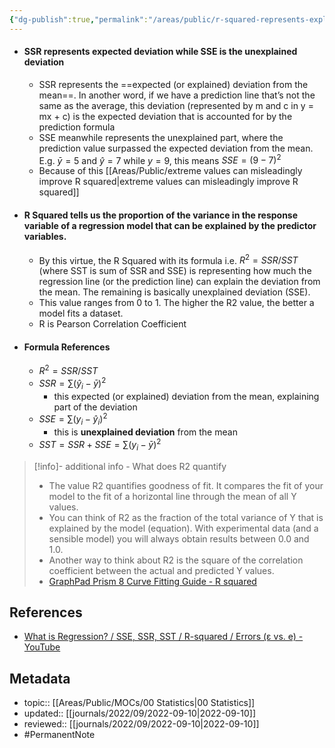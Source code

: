 ```yaml
---
{"dg-publish":true,"permalink":"/areas/public/r-squared-represents-explained-deviation-from-mean/","title":"R Squared represents explained deviation from mean","tags":["PermanentNote"]}
---
```



- #### SSR represents expected deviation while SSE is the unexplained deviation
	- SSR represents the ==expected (or explained) deviation from the mean==. In another word, if we have a prediction line that’s not the same as the average, this deviation (represented by m and c in y = mx + c) is the expected deviation that is accounted for by the prediction formula
	- SSE meanwhile represents the unexplained part, where the prediction value surpassed the expected deviation from the mean. E.g. $\bar{y}=5$ and $\hat{y}=7$ while $y=9$, this means $SSE = (9-7)^2$
	- Because of this [[Areas/Public/extreme values can misleadingly improve R squared\|extreme values can misleadingly improve R squared]]
- #### R Squared tells us the proportion of the variance in the response variable of a regression model that can be explained by the predictor variables. 
	- By this virtue, the R Squared with its formula i.e. $R^2=SSR/SST$ (where SST is sum of SSR and SSE) is representing how much the regression line (or the prediction line) can explain the deviation from the mean. The remaining is basically unexplained deviation (SSE).
	- This value ranges from 0 to 1. The higher the R2 value, the better a model fits a dataset.
	- R is Pearson Correlation Coefficient
- #### Formula References
	- $R^2= SSR/SST$
	- $SSR = \sum (\hat{y}_{i}-\bar{y})^{2}$
		- this expected (or explained) deviation from the mean, explaining part of the deviation
	- $SSE = \sum (y_{i}-\hat{y}_{i})^{2}$
		- this is **unexplained deviation** from the mean
	- $SST=SSR+SSE=\sum(y_{i}-\bar{y})^{2}$

> [!info]- additional info - What does R2 quantify
> - The value R2 quantifies goodness of fit. It compares the fit of your model to the fit of a horizontal line through the mean of all Y values.
> - You can think of R2 as the fraction of the total variance of Y that is explained by the model (equation). With experimental data (and a sensible model) you will always obtain results between 0.0 and 1.0.
> - Another way to think about R2 is the square of the correlation coefficient between the actual and predicted Y values.
> - [GraphPad Prism 8 Curve Fitting Guide - R squared](https://www.graphpad.com/guides/prism/8/curve-fitting/reg_intepretingnonlinr2.htm)

## References
- [What is Regression? / SSE, SSR, SST / R-squared / Errors (ε vs. e) - YouTube](https://www.youtube.com/watch?v=aq8VU5KLmkY)

## Metadata
- topic:: [[Areas/Public/MOCs/00 Statistics\|00 Statistics]]
- updated:: [[journals/2022/09/2022-09-10\|2022-09-10]]
- reviewed:: [[journals/2022/09/2022-09-10\|2022-09-10]]
- #PermanentNote 
